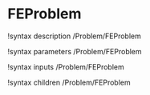 <!-- MOOSE Documentation Stub: Remove this when content is added. -->

# FEProblem

!syntax description /Problem/FEProblem

!syntax parameters /Problem/FEProblem

!syntax inputs /Problem/FEProblem

!syntax children /Problem/FEProblem

